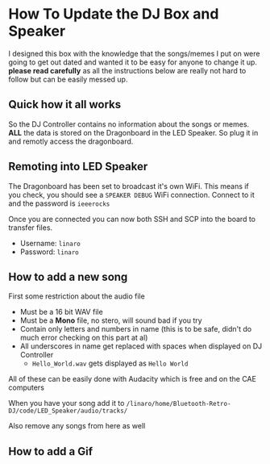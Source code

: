 # How To Update the DJ Box and Speaker

I designed this box with the knowledge that the songs/memes I put on were going to get out dated and wanted it to be easy for anyone to change it up. **please read carefully** as all the instructions below are really not hard to follow but can be easily messed up.

## Quick how it all works

So the DJ Controller contains no information about the songs or memes. **ALL** the data is stored on the Dragonboard in the LED Speaker. So plug it in and remotly access the dragonboard.

## Remoting into LED Speaker

The Dragonboard has been set to broadcast it's own WiFi. This means if you check, you should see a `SPEAKER DEBUG` WiFi connection. Connect to it and the password is `ieeerocks`

Once you are connected you can now both SSH and SCP into the board to transfer files.

- Username: `linaro`
- Password: `linaro`

## How to add a new song

First some restriction about the audio file

- Must be a 16 bit WAV file
- Must be a **Mono** file, no stero, will sound bad if you try
- Contain only letters and numbers in name (this is to be safe, didn't do much error checking on this part at al)
- All underscores in name get replaced with spaces when displayed on DJ Controller
  - `Hello_World.wav` gets displayed as `Hello World`

All of these can be easily done with Audacity which is free and on the CAE computers

When you have your song add it to `/linaro/home/Bluetooth-Retro-DJ/code/LED_Speaker/audio/tracks/`

Also remove any songs from here as well

## How to add a Gif
